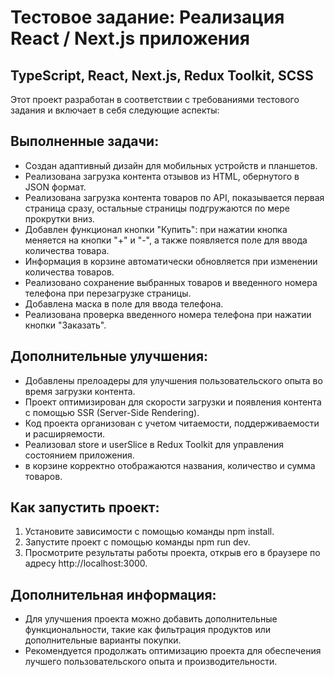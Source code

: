 # Тестовое задание: Реализация React / Next.js приложения

## TypeScript, React, Next.js, Redux Toolkit, SCSS

Этот проект разработан в соответствии с требованиями тестового задания и включает в себя следующие аспекты:

## Выполненные задачи:
- Создан адаптивный дизайн для мобильных устройств и планшетов.
- Реализована загрузка контента отзывов из HTML, обернутого в JSON формат.
- Реализована загрузка контента товаров по API, показывается первая страница сразу, остальные страницы подгружаются по мере прокрутки вниз.
- Добавлен функционал кнопки "Купить": при нажатии кнопка меняется на кнопки "+" и "-", а также появляется поле для ввода количества товара.
- Информация в корзине автоматически обновляется при изменении количества товаров.
- Реализовано сохранение выбранных товаров и введенного номера телефона при перезагрузке страницы.
- Добавлена маска в поле для ввода телефона.
- Реализована проверка введенного номера телефона при нажатии кнопки "Заказать".

## Дополнительные улучшения:
- Добавлены прелоадеры для улучшения пользовательского опыта во время загрузки контента.
- Проект оптимизирован для скорости загрузки и появления контента с помощью SSR (Server-Side Rendering).
- Код проекта организован с учетом читаемости, поддерживаемости и расширяемости.
- Реализовал store и userSlice в Redux Toolkit для управления состоянием приложения.
- в корзине корректно отображаются названия, количество и сумма товаров.

## Как запустить проект:
1. Установите зависимости с помощью команды npm install.
2. Запустите проект с помощью команды npm run dev.
3. Просмотрите результаты работы проекта, открыв его в браузере по адресу http://localhost:3000.

## Дополнительная информация:
- Для улучшения проекта можно добавить дополнительные функциональности, такие как фильтрация продуктов или дополнительные варианты покупки.
- Рекомендуется продолжать оптимизацию проекта для обеспечения лучшего пользовательского опыта и производительности.
